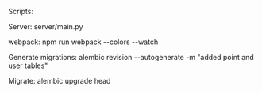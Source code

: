 Scripts:

Server:
server/main.py

webpack:
npm run webpack --colors --watch

Generate migrations:
alembic revision --autogenerate -m "added point and user tables"

Migrate:
alembic upgrade head

